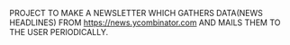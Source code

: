 PROJECT TO MAKE A NEWSLETTER WHICH GATHERS DATA(NEWS HEADLINES) FROM https://news.ycombinator.com AND MAILS THEM TO THE USER PERIODICALLY.
